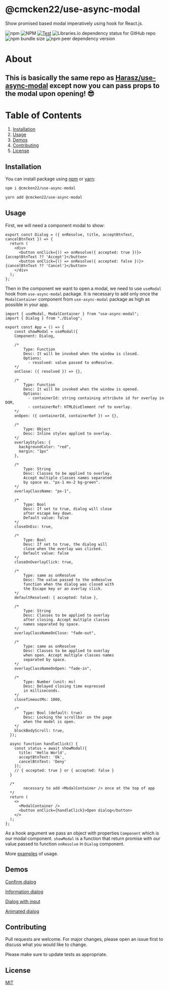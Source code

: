 # @cmcken22/use-async-modal

Show promised based modal imperatively using hook for React.js.

![npm](https://img.shields.io/npm/v/use-async-modal?style=flat-square) ![NPM](https://img.shields.io/npm/l/use-async-modal?style=flat-square) [![Test](https://github.com/cmcken22/use-async-modal/actions/workflows/test.yml/badge.svg?branch=main)](https://github.com/cmcken22/use-async-modal/actions/workflows/test.yml) ![Libraries.io dependency status for GitHub repo](https://img.shields.io/librariesio/github/cmcken22/use-async-modal?style=flat-square) ![npm bundle size](https://img.shields.io/bundlephobia/min/use-async-modal?style=flat-square) ![npm peer dependency version](https://img.shields.io/npm/dependency-version/use-async-modal/peer/react?style=flat-square)


# About
## This is basically the same repo as [Harasz/use-async-modal](https://github.com/Harasz/use-async-modal/blob/main/README.md) except now you can pass props to the modal upon opening! :sunglasses:

# Table of Contents

1. [Installation](#installation)
2. [Usage](#usage)
3. [Demos](#demos)
4. [Contributing](#contributing)
5. [License](#license)

## Installation

You can install package using [npm](https://www.npmjs.com/package/use-async-modal) or [yarn](https://yarnpkg.com/):

```bash
npm i @cmcken22/use-async-modal

yarn add @cmcken22/use-async-modal
```

## Usage

First, we will need a component modal to show:

```JSX
export const Dialog = ({ onResolve, title, acceptBtnText, cancelBtnText }) => {
  return (
    <div>
      <button onClick={() => onResolve({ accepted: true })}>{acceptBtnText ?? 'Accept'}</button>
      <button onClick={() => onResolve({ accepted: false })}>{cancelBtnText ?? 'Cancel'}</button>
    </div>
  );
};
```

Then in the component we want to open a modal, we need to use `useModal` hook from `use-async-modal` package. It is necessary to add only once the `ModalContainer` component from `use-async-modal` package as high as possible in your app.

```JSX
import { useModal, ModalContainer } from "use-async-modal";
import { Dialog } from "./Dialog";

export const App = () => {
    const showModal = useModal({
    Component: Dialog,

    /*
        Type: Function
        Desc: It will be invoked when the window is closed.
        Options:
          - resolved: value passed to onResolve.
    */
    onClose: ({ resolved }) => {},

    /*
        Type: Function
        Desc: It will be invoked when the window is opened.
        Options:
          - containerId: string containing attribute id for overlay in DOM,
          - containerRef: HTMLDivElement ref to overlay.
    */
    onOpen: ({ containerId, containerRef }) => {},

    /*
        Type: Object
        Desc: Inline styles applied to overlay.
    */
    overlayStyles: {
      backgroundColor: "red",
      margin: "1px"
    },

    /*
        Type: String
        Desc: Classes to be applied to overlay.
        Accept multiple classes names separated
        by space ex. "px-1 mx-2 bg-green".
    */
    overlayClassName: "px-1",

    /*
        Type: Bool
        Desc: If set to true, dialog will close
        after escape key down.
        Default value: false
    */
    closeOnEsc: true,

    /*
        Type: Bool
        Desc: If set to true, the dialog will
        close when the overlay was clicked.
        Default value: false
    */
    closeOnOverlayClick: true,

    /*
        Type: same as onResolve
        Desc: The value passed to the onResolve
        function when the dialog was closed with
        the Escape key or an overlay click.
    */
    defaultResolved: { accepted: false },

    /*
        Type: String
        Desc: Classes to be applied to overlay
        after closing. Accept multiple classes
        names separated by space.
    */
    overlayClassNameOnClose: "fade-out",

    /*
        Type: same as onResolve
        Desc: Classes to be applied to overlay
        when open. Accept multiple classes names
        separated by space.
    */
    overlayClassNameOnOpen: "fade-in",

    /*
        Type: Number (unit: ms)
        Desc: Delayed closing time expressed
        in milliseconds.
    */
    closeTimeoutMs: 1000,

    /*
        Type: Bool (default: true)
        Desc: Locking the scrollbar on the page
        when the model is open.
    */
    blockBodyScroll: true,
  });

  async function handleClick() {
    const status = await showModal({ 
      title: 'Hello World',
      acceptBtnText: 'Ok',
      cancelBtnText: 'Deny'
    });
    // { accepted: true } or { accepted: false }
  }

  /*
        necessary to add <ModalContainer /> once at the top of app
  */
  return (
    <>
      <ModalContainer />
      <button onClick={handleClick}>Open dialog</button>
    </>
  );
};

```

As a hook argument we pass an object with properties `Component` which is our modal component. `showModal` is a function that return promise with our value passed to function `onResolve` in `Dialog` component.

More [examples](https://github.com/Harasz/use-async-modal/tree/main/examples) of usage.

## Demos

[Confirm dialog](https://codesandbox.io/s/use-async-modal-confirm-dialog-lbb7l)

[Information dialog](https://codesandbox.io/s/use-async-modal-information-dialog-nsrpe)

[Dialog with input](https://codesandbox.io/s/use-async-modal-dialog-with-input-jxobn)

[Animated dialog](https://codesandbox.io/s/use-async-modal-animated-dialog-808yp)

## Contributing

Pull requests are welcome. For major changes, please open an issue first to discuss what you would like to change.

Please make sure to update tests as appropriate.

## License

[MIT](https://github.com/cmcken22/use-async-modal/blob/main/LICENSE)
